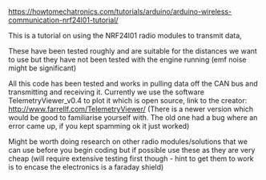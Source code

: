 https://howtomechatronics.com/tutorials/arduino/arduino-wireless-communication-nrf24l01-tutorial/

This is a tutorial on using the NRF24l01 radio modules to transmit data,

These have been tested roughly and are suitable for the distances we want to use
but they have not been tested with the engine running (emf noise might be 
significant)

All this code has been tested and works in pulling data off the CAN bus
and transmitting and receiving it. Currently we use the software 
TelemetryViewer_v0.4 to plot it which is open source, link to the creator:
http://www.farrellf.com/TelemetryViewer/
(There is a newer version which would be good to familiarise yourself with.
 The old one had a bug where an error came up, if you kept spamming ok it
 just worked)

Might be worth doing research on other radio modules/solutions that we can use
before you begin coding but if possible use these as they are very cheap 
(will require extensive testing first though - hint to get them to work is
to encase the electronics is a faraday shield)